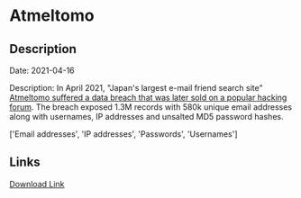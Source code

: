 # Atmeltomo

## Description

Date: 2021-04-16

Description:
In April 2021, &quot;Japan's largest e-mail friend search site&quot; <a href="https://socradar.io/the-week-in-dark-web-29-august-2022-access-sales-and-data-leaks/" target="_blank" rel="noopener">Atmeltomo suffered a data breach that was later sold on a popular hacking forum</a>. The breach exposed 1.3M records with 580k unique email addresses along with usernames, IP addresses and unsalted MD5 password hashes.


['Email addresses', 'IP addresses', 'Passwords', 'Usernames']

## Links

[Download Link](https://link-to.net/1229997/148.34677756702862/dynamic/?r=aHR0cHM6Ly93d3cubWVkaWFmaXJlLmNvbS92aWV3LzJWTGxJWGdzbUNBbG91cS9hdG1lbHRvbW8uY29tL2ZpbGU=)